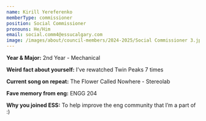 ```yaml
---
name: Kirill Yereferenko
memberType: commissioner
position: Social Commissioner
pronouns: He/Him
email: social.comm4@essucalgary.com
image: /images/about/council-members/2024-2025/Social Commissioner 3.jpg
---
```


**Year & Major:** 2nd Year - Mechanical

**Weird fact about yourself:** I’ve rewatched Twin Peaks 7 times

**Current song on repeat:** The Flower Called Nowhere - Stereolab

**Fave memory from eng:** ENGG 204

**Why you joined ESS:** To help improve the eng community that I’m a part of :)
